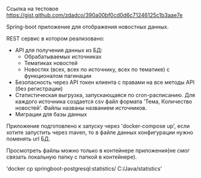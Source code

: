 Ссылка на тестовое https://gist.github.com/zdadco/390a00bf0cd0d6c71246125c1b3aae7e

Spring-boot приложение для отображения новостных данных.

REST сервис в котором реализовано:
+ API для получения данных из БД:
  + Обрабатываемых источниках
  + Тематиках новостей 
  + Новостях (всех, всех по источнику, всех по тематике) с функционалом пагинации
+ Безопасность через API токен клиента с правами на все методы API (без регистрации)
+ Статистическая выгрузка, запускающаяся по cron-расписанию. Для каждого источника создается csv файл формата 'Тема, Количество новостей'. Файлы названы названием источников.
+ Миграции для базы данных


Приложение подготовлено к запуску через 'docker-compose up', если хотите запустить через maven, то в файле данных конфигурации нужно поменять url БД.

Просмотреть файлы можно только в контейнере приложения(не смог связать локальную папку с папкой в контейнере). 

'docker cp springboot-postgresql:statistics/ C:/Java/statistics'